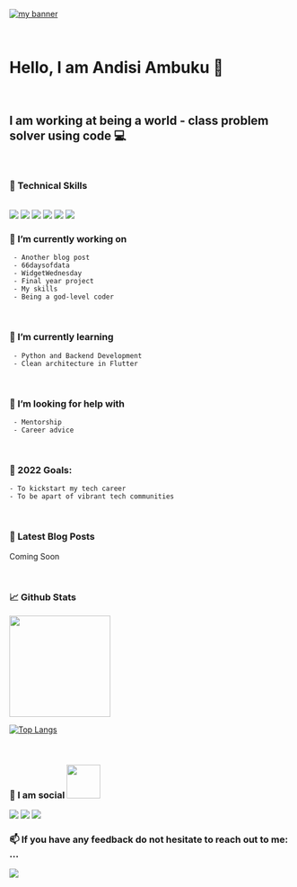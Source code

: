 
<p>
  <a href="https://andisiambuku.hashnode.dev/" target="_blank" rel="noreferrer"><img src="https://user-images.githubusercontent.com/66791412/148089591-988c8219-250f-4c0b-940c-61d2765d90af.png" alt="my banner" ></a>
</p>

<br>

#  Hello, I am Andisi Ambuku 👋
<br>

## I am working at being a world - class problem solver using code 💻
<br>

### 💼 Technical Skills
<br>
     <img src="https://img.shields.io/badge/Flutter-02569B?style=for-the-badge&logo=flutter&logoColor=white"/> 
     <img src="https://img.shields.io/badge/Dart-0175C2?style=for-the-badge&logo=dart&logoColor=white"/> 
     <img src="https://img.shields.io/badge/Python-3776AB?style=for-the-badge&logo=python&logoColor=white"/> 
     <img src="https://img.shields.io/badge/HTML-239120?style=for-the-badge&logo=html5&logoColor=white"/>
     <img src="https://img.shields.io/badge/CSS-239120?&style=for-the-badge&logo=css3&logoColor=white"/> 
     <img src="https://img.shields.io/badge/JavaScript-F7DF1E?style=for-the-badge&logo=javascript&logoColor=black"/> 
<br>

### 🔭 I’m currently working on 
     - Another blog post
     - 66daysofdata
     - WidgetWednesday
     - Final year project
     - My skills
     - Being a god-level coder
<br>

### 🌱 I’m currently learning 
     - Python and Backend Development 
     - Clean architecture in Flutter
<br>
      
### 🤔 I’m looking for help with
     - Mentorship 
     - Career advice
<br>

### 🥅 2022 Goals:
    - To kickstart my tech career
    - To be apart of vibrant tech communities
<br>

### 📕 Latest Blog Posts

<!-- BLOG-POST-LIST:START -->
 Coming Soon
<!-- BLOG-POST-LIST:END -->
<br>

### 📈 Github Stats
<img height="180em" src="https://github-readme-stats.vercel.app/api?username=andisiambuku&show_icons=true&hide_border=true&&count_private=true&include_all_commits=true" />

<br>

[![Top Langs](https://github-readme-stats.vercel.app/api/top-langs/?username=andisiambuku&layout=compact)](https://github.com/andisiambuku)

<br>

### 💬  I am social <img src="https://media.giphy.com/media/LnQjpWaON8nhr21vNW/giphy.gif" width="60">

<a href="https://twitter.com/andisiambuku/"><img src="https://img.shields.io/badge/Twitter-1DA1F2?style=for-the-badge&logo=twitter&logoColor=white"></a>
<a href="https://www.linkedin.com/in/roseland-ambuku/"><img src="https://img.shields.io/badge/LinkedIn-0077B5?style=for-the-badge&logo=linkedin&logoColor=white"></a>
<a href="https://hashnode.com/@AndisiAmbuku"> <img src ="https://img.shields.io/badge/Hashnode-2962FF?style=for-the-badge&logo=hashnode&logoColor=white"></a>
<br>

### 📫 If you have any feedback do not hesitate to reach out to me: ...
<a href="mailto:roselandambuku@gmail.com"><img src="https://img.shields.io/badge/Gmail-D14836?style=for-the-badge&logo=gmail&logoColor=white"></a>
<br>
